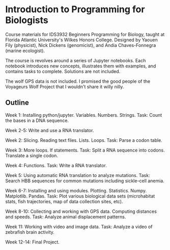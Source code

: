 # Introduction to Programming for Biologists

Course materials for IDS3932 Beginners Programming for Biology, taught at Florida Atlantic University's Wilkes Honors College. Designed by Yaouen Fily (physicist), Nick Dickens (genomicist), and Andia Chaves-Fonnegra (marine ecologist).

The course is revolves around a series of Jupyter notebooks. Each notebook introduces new concepts, illustrates them with examples, and contains tasks to complete. Solutions are not included.

The wolf GPS data is not included. I promised the good people of the Voyageurs Wolf Project that I wouldn't share it willy nilly.

## Outline

Week 1:
Installing python/jupyter.
Variables. Numbers. Strings.
Task: Count the bases in a DNA sequence.

Week 2-5:
Write and use a RNA translator.

  Week 2:
  Slicing. Reading text files. Lists. Loops.
  Task: Parse a codon table.
  
  Week 3:
  More loops. If statements.
  Task: Split a RNA sequence into codons. Translate a single codon.
  
  Week 4:
  Functions.
  Task: Write a RNA translator.
  
  Week 5:
  Using automatic RNA translation to analyze mutations.
  Task: Search HBB sequences for common mutations including sickle-cell anemia. 
  
Week 6-7:
Installing and using modules. Plotting. Statistics.
Numpy. Matplotlib. Pandas.
Task: Plot various biological data sets (microhabitat stats, fish trajectories, map of data collection sites, etc).

Week 8-10:
Collecting and working with GPS data. Computing distances and speeds.
Task: Analyze animal displacement patterns.

Week 11:
Working with video and image data.
Task: Analyze a video of zebrafish brain activity.

Week 12-14:
Final Project.
